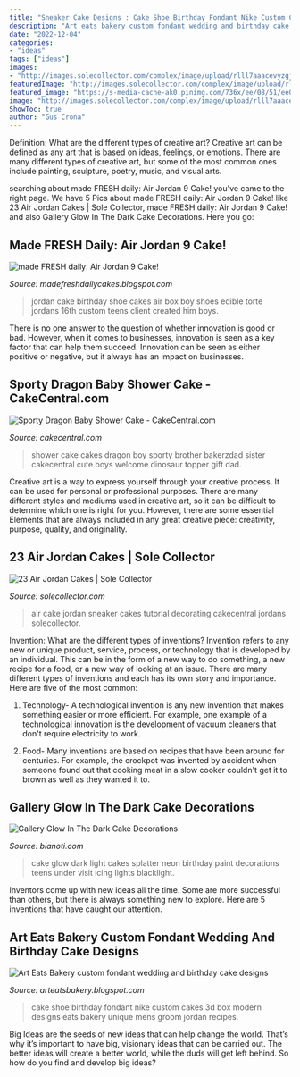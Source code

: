 ```yaml
---
title: "Sneaker Cake Designs : Cake Shoe Birthday Fondant Nike Custom Cakes 3d Box Modern Designs Eats Bakery Unique Mens Groom Jordan Recipes"
description: "Art eats bakery custom fondant wedding and birthday cake designs"
date: "2022-12-04"
categories:
- "ideas"
tags: ["ideas"]
images:
- "http://images.solecollector.com/complex/image/upload/rlll7aaacevyzgjrlw8l.jpg"
featuredImage: "http://images.solecollector.com/complex/image/upload/rlll7aaacevyzgjrlw8l.jpg"
featured_image: "https://s-media-cache-ak0.pinimg.com/736x/ee/08/51/ee08514dc020bddec1ee52fb0cd1d3eb.jpg"
image: "http://images.solecollector.com/complex/image/upload/rlll7aaacevyzgjrlw8l.jpg"
ShowToc: true
author: "Gus Crona"
---
```



Definition: What are the different types of creative art?
Creative art can be defined as any art that is based on ideas, feelings, or emotions. There are many different types of creative art, but some of the most common ones include painting, sculpture, poetry, music, and visual arts.

	

		
searching about made FRESH daily: Air Jordan 9 Cake! you've came to the right page. We have 5 Pics about made FRESH daily: Air Jordan 9 Cake! like 23 Air Jordan Cakes | Sole Collector, made FRESH daily: Air Jordan 9 Cake! and also Gallery Glow In The Dark Cake Decorations. Here you go:
		
    
## Made FRESH Daily: Air Jordan 9 Cake!

<img loading=lazy src="http://3.bp.blogspot.com/-kUwIDpotOJg/TWKNwpJoEXI/AAAAAAAAAz8/I29jvqYxGW4/s1600/1%2Bjordan%2B9.JPG" onerror="this.onerror=null;this.src='https://tse2.mm.bing.net/th?id=OIP.H4dF5A9BO-TtMlo-vEb5PQHaFj&amp;pid=15.1';" alt="made FRESH daily: Air Jordan 9 Cake!">

_Source: madefreshdailycakes.blogspot.com_

>jordan cake birthday shoe cakes air box boy shoes edible torte jordans 16th custom teens client created him boys. 

	

There is no one answer to the question of whether innovation is good or bad. However, when it comes to businesses, innovation is seen as a key factor that can help them succeed. Innovation can be seen as either positive or negative, but it always has an impact on businesses.

    
## Sporty Dragon Baby Shower Cake - CakeCentral.com

<img loading=lazy src="https://cdn001.cakecentral.com/gallery/2015/03/900_871256Cr10_sporty-dragon-baby-shower-cake.jpg" onerror="this.onerror=null;this.src='https://tse3.mm.bing.net/th?id=OIP.q01_v8OfBw0rQWM-qt1MLQHaKa&amp;pid=15.1';" alt="Sporty Dragon Baby Shower Cake - CakeCentral.com">

_Source: cakecentral.com_

>shower cake cakes dragon boy sporty brother bakerzdad sister cakecentral cute boys welcome dinosaur topper gift dad. 

	

Creative art is a way to express yourself through your creative process. It can be used for personal or professional purposes. There are many different styles and mediums used in creative art, so it can be difficult to determine which one is right for you. However, there are some essential Elements that are always included in any great creative piece: creativity, purpose, quality, and originality.

    
## 23 Air Jordan Cakes | Sole Collector

<img loading=lazy src="http://images.solecollector.com/complex/image/upload/rlll7aaacevyzgjrlw8l.jpg" onerror="this.onerror=null;this.src='https://tse1.mm.bing.net/th?id=OIP.arrIyPfgX3sYkOaGDgXdzQHaFj&amp;pid=15.1';" alt="23 Air Jordan Cakes | Sole Collector">

_Source: solecollector.com_

>air cake jordan sneaker cakes tutorial decorating cakecentral jordans solecollector. 

	

Invention: What are the different types of inventions?
Invention refers to any new or unique product, service, process, or technology that is developed by an individual. This can be in the form of a new way to do something, a new recipe for a food, or a new way of looking at an issue. There are many different types of inventions and each has its own story and importance. Here are five of the most common:
1. Technology- A technological invention is any new invention that makes something easier or more efficient. For example, one example of a technological innovation is the development of vacuum cleaners that don't require electricity to work.

2. Food- Many inventions are based on recipes that have been around for centuries. For example, the crockpot was invented by accident when someone found out that cooking meat in a slow cooker couldn't get it to brown as well as they wanted it to.

    
## Gallery Glow In The Dark Cake Decorations

<img loading=lazy src="https://s-media-cache-ak0.pinimg.com/736x/ee/08/51/ee08514dc020bddec1ee52fb0cd1d3eb.jpg" onerror="this.onerror=null;this.src='https://tse3.mm.bing.net/th?id=OIP.CVzXFrhkF92KBErPmBxAxQHaJ6&amp;pid=15.1';" alt="Gallery Glow In The Dark Cake Decorations">

_Source: bianoti.com_

>cake glow dark light cakes splatter neon birthday paint decorations teens under visit icing lights blacklight. 

	

Inventors come up with new ideas all the time. Some are more successful than others, but there is always something new to explore. Here are 5 inventions that have caught our attention.

    
## Art Eats Bakery Custom Fondant Wedding And Birthday Cake Designs

<img loading=lazy src="http://files.sendible.com/5545554/original.jpg" onerror="this.onerror=null;this.src='https://tse2.mm.bing.net/th?id=OIP.BqhAUoG7L_j8J2u4sX0cfwHaHo&amp;pid=15.1';" alt="Art Eats Bakery custom fondant wedding and birthday cake designs">

_Source: arteatsbakery.blogspot.com_

>cake shoe birthday fondant nike custom cakes 3d box modern designs eats bakery unique mens groom jordan recipes. 

	

Big Ideas are the seeds of new ideas that can help change the world. That’s why it’s important to have big, visionary ideas that can be carried out. The better ideas will create a better world, while the duds will get left behind. So how do you find and develop big ideas?

